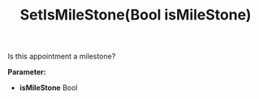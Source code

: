 ﻿---
uid: crmscript_ref_NSAppointmentEntity_SetIsMileStone
title: SetIsMileStone(Bool isMileStone)
intellisense: NSAppointmentEntity.SetIsMileStone
keywords: NSAppointmentEntity, GetIsMileStone
so.topic: reference
---

Is this appointment a milestone?

**Parameter:** 
 - **isMileStone** Bool

